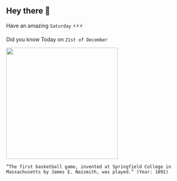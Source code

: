 ## Hey there 👋
Have an amazing `Saturday` ⚡⚡⚡

Did you know Today on `21st of December`
 
 [<img src="https://springfield.edu/sites/default/files/styles/feature_smaller/public/2017-02/Dr_Naismith_with_peach_basket_0.jpg?h=03236d71&itok=e9PTue0L" width="300" />](https://springfield.edu/where-basketball-was-invented-the-birthplace-of-basketball) 
 ```
“The first basketball game, invented at Springfield College in Massachusetts by James E. Naismith, was played.” (Year: 1891)
```
